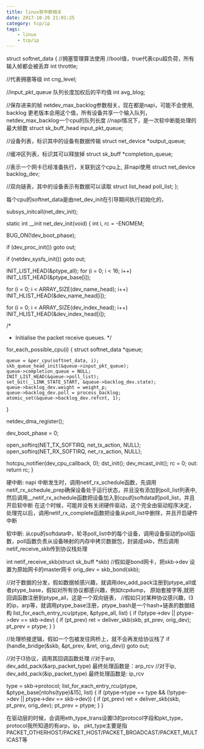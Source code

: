 ```yaml
---
title: linux软中断相关
date: 2017-10-26 21:01:25
category: tcp/ip
tags:
    - linux 
    - tcp/ip
---
```


struct softnet_data {
  //拥塞管理算法使用
  //bool值，true代表cpu超负荷，所有输入帧都会被丢弃
  int throttle;

  //代表拥塞等级
  int cng_level;

  //input_pkt_queue 队列长度加权后的平均值
  int avg_blog;

  //保存进来的帧 netdev_max_backlog参数相关，现在都是napi，可能不会使用, backlog 更老版本会用这个值，所有设备共享一个输入队列， netdev_max_backlog一个cpu的队列长度
  //napi情况下，是一次软中断能处理的最大帧数
  struct sk_buff_head input_pkt_queue;

  //设备列表，标识其中的设备有数据传输
  struct net_device *output_queue;

  //缓冲区列表，标识其可以释放掉
  struct sk_buff *completion_queue;

  //表示一个网卡已经准备执行，关联到这个cpu上, 非napi使用
  struct net_device backlog_dev;

  //双向链表，其中的设备表示有数据可以读取
  struct list_head poll_list;
};

每个cpu的softnet_data是由net_dev_init在引导期间执行初始化的，


subsys_initcall(net_dev_init);

static int __init net_dev_init(void)
{
  int i, rc = -ENOMEM;

  BUG_ON(!dev_boot_phase);

  if (dev_proc_init())
    goto out;

  if (netdev_sysfs_init())
    goto out;

  INIT_LIST_HEAD(&ptype_all);
  for (i = 0; i < 16; i++)
    INIT_LIST_HEAD(&ptype_base[i]);

  for (i = 0; i < ARRAY_SIZE(dev_name_head); i++)
    INIT_HLIST_HEAD(&dev_name_head[i]);

  for (i = 0; i < ARRAY_SIZE(dev_index_head); i++)
    INIT_HLIST_HEAD(&dev_index_head[i]);

  /*
   *  Initialise the packet receive queues.
   */

  for_each_possible_cpu(i) {
    struct softnet_data *queue;

    queue = &per_cpu(softnet_data, i);
    skb_queue_head_init(&queue->input_pkt_queue);
    queue->completion_queue = NULL;
    INIT_LIST_HEAD(&queue->poll_list);
    set_bit(__LINK_STATE_START, &queue->backlog_dev.state);
    queue->backlog_dev.weight = weight_p;
    queue->backlog_dev.poll = process_backlog;
    atomic_set(&queue->backlog_dev.refcnt, 1);
  }

  netdev_dma_register();

  dev_boot_phase = 0;

  open_softirq(NET_TX_SOFTIRQ, net_tx_action, NULL);
  open_softirq(NET_RX_SOFTIRQ, net_rx_action, NULL);

  hotcpu_notifier(dev_cpu_callback, 0);
  dst_init();
  dev_mcast_init();
  rc = 0;
out:
  return rc;
}

硬中断:
napi 中断发生时，调用netif_rx_schedule函数，先调用netif_rx_schedule_prep确保设备处于运行状态，并且没有添加到poll_list列表中, 然后调用__netif_rx_schedule函数把设备加入到cpu的softdata的poll_list，并且开启软中断
在这个时候，可能并没有关闭硬件驱动，这个完全由驱动程序决定，处理完以后，调用netif_rx_complete函数把设备从poll_list中删除，并且开启硬件中断

软中断:
从cpu的softdata中，轮寻poll_list中的每个设备，调用设备驱动的poll函数，poll函数负责从设备映射的内存中拷贝数据包，封装成skb，然后调用netif_receive_skb传到协议栈处理

int netif_receive_skb(struct sk_buff *skb)
  //假如是bond网卡，把skb->dev 设置为原始网卡的master网卡
  orig_dev = skb_bond(skb);

  //对于数据的分发，假如数据帧感兴趣，就调用dev_add_pack注册到ptype_all或者ptype_base，假如对所有协议都感兴趣，例如tcpdump， 原始套接字等,就把回调函数注册到ptype_all，这是一个双向链表，
  //假如只对某种协议感兴趣，l3的ip，arp等，就调用ptype_base注册，ptype_bash是一个hash+链表的数据结构
  list_for_each_entry_rcu(ptype, &ptype_all, list) {
    if (!ptype->dev || ptype->dev == skb->dev) {
      if (pt_prev)
        ret = deliver_skb(skb, pt_prev, orig_dev);
      pt_prev = ptype;
    }
  }

  //处理桥接逻辑，假如一个包被发往网桥上，就不会再发给协议栈了
  if (handle_bridge(&skb, &pt_prev, &ret, orig_dev))
    goto out;

  //对于l3协议，调用其回调函数处理
  //对于arp, dev_add_pack(&arp_packet_type) 最终处理函数是：arp_rcv
  //对于ip, dev_add_pack(&ip_packet_type) 最终处理函数是: ip_rcv

  type = skb->protocol;
  list_for_each_entry_rcu(ptype, &ptype_base[ntohs(type)&15], list) {
    if (ptype->type == type &&
        (!ptype->dev || ptype->dev == skb->dev)) {
      if (pt_prev)
        ret = deliver_skb(skb, pt_prev, orig_dev);
      pt_prev = ptype;
    }
  }

在驱动层的时候，会调用eth_type_trans设置l3的protocol字段和pkt_type，protocol我所知道的有arp，ip， pkt_type主要是指PACKET_OTHERHOST/PACKET_HOST/PACKET_BROADCAST/PACKET_MULTICAST等
